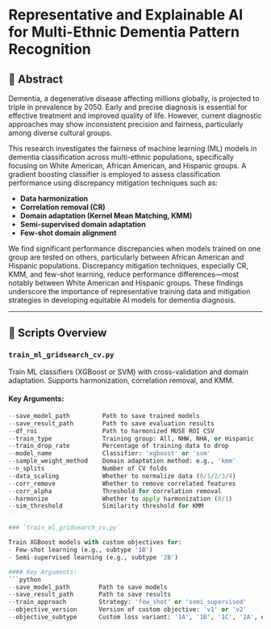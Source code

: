 # Representative and Explainable AI for Multi-Ethnic Dementia Pattern Recognition

## 🧠 Abstract

Dementia, a degenerative disease affecting millions globally, is projected to triple in prevalence by 2050. Early and precise diagnosis is essential for effective treatment and improved quality of life. However, current diagnostic approaches may show inconsistent precision and fairness, particularly among diverse cultural groups.

This research investigates the fairness of machine learning (ML) models in dementia classification across multi-ethnic populations, specifically focusing on White American, African American, and Hispanic groups. A gradient boosting classifier is employed to assess classification performance using discrepancy mitigation techniques such as:

- **Data harmonization**
- **Correlation removal (CR)**
- **Domain adaptation (Kernel Mean Matching, KMM)**
- **Semi-supervised domain adaptation**
- **Few-shot domain alignment**

We find significant performance discrepancies when models trained on one group are tested on others, particularly between African American and Hispanic populations. Discrepancy mitigation techniques, especially CR, KMM, and few-shot learning, reduce performance differences—most notably between White American and Hispanic groups. These findings underscore the importance of representative training data and mitigation strategies in developing equitable AI models for dementia diagnosis.

---

## 🧪 Scripts Overview

### `train_ml_gridsearch_cv.py`

Train ML classifiers (XGBoost or SVM) with cross-validation and domain adaptation. Supports harmonization, correlation removal, and KMM.

#### Key Arguments:
```python
--save_model_path         Path to save trained models  
--save_result_path        Path to save evaluation results  
--df_roi                  Path to harmonized MUSE ROI CSV  
--train_type              Training group: All, NHW, NHA, or Hispanic  
--train_drop_rate         Percentage of training data to drop  
--model_name              Classifier: 'xgboost' or 'svm'  
--sample_weight_method    Domain adaptation method: e.g., 'kmm'  
--n_splits                Number of CV folds  
--data_scaling            Whether to normalize data (0/1/2/3/4)  
--corr_remove             Whether to remove correlated features  
--corr_alpha              Threshold for correlation removal  
--harmonize               Whether to apply harmonization (0/1)  
--sim_threshold           Similarity threshold for KMM  


### `train_ml_gridsearch_cv.py`

Train XGBoost models with custom objectives for:
- Few-shot learning (e.g., subtype '1B')
- Semi-supervised learning (e.g., subtype '2B')

#### Key Arguments:
```python
--save_model_path        Path to save models  
--save_result_path       Path to save results  
--train_approach         Strategy: 'few_shot' or 'semi_supervised'  
--objective_version      Version of custom objective: 'v1' or 'v2'  
--objective_subtype      Custom loss variant: '1A', '1B', '1C', '2A', or '2B'  

